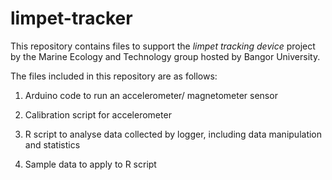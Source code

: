 # limpet-tracker
This repository contains files to support the <i>limpet tracking device </i> project by the Marine Ecology and Technology group hosted by Bangor University.

The files included in this repository are as follows:

1. Arduino code to run an accelerometer/ magnetometer sensor

2. Calibration script for accelerometer

3. R script to analyse data collected by logger, including data manipulation and statistics

4. Sample data to apply to R script


